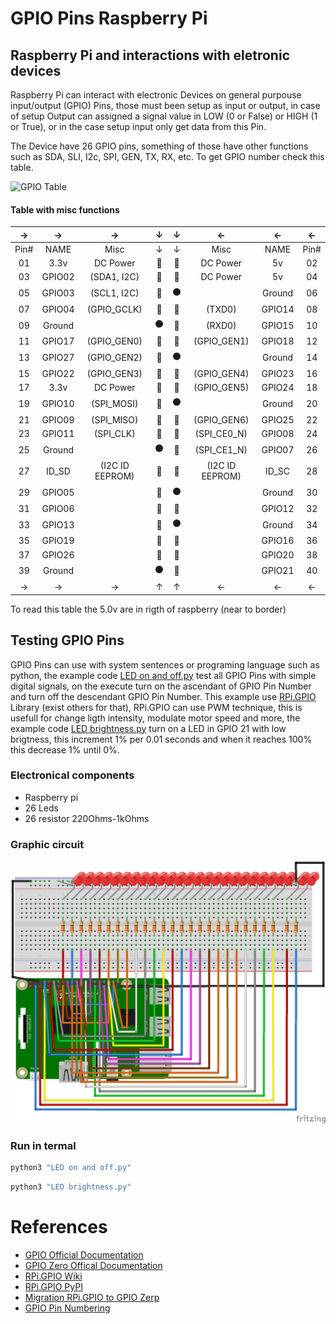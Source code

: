 # GPIO Pins Raspberry Pi
## Raspberry Pi and interactions with eletronic devices
Raspberry Pi can interact with electronic Devices on general purpouse input/output (GPIO) Pins, those must been setup as input or output, in case of setup Output can assigned a signal value in LOW (0 or False) or HIGH (1 or True), or in the case setup input only get data from this Pin.

The Device have 26 GPIO pins, something of those have other functions such as SDA, SLI, I2c, SPI, GEN, TX, RX, etc. To get GPIO number check this table.

![GPIO Table](https://www.raspberrypi.org/documentation/usage/gpio/images/gpio-numbers-pi2.png)

#### Table with misc functions
|  →   |   →    |        →        |    ↓    |    ↓    |        ←        |    ←   |   ←  |
|:----:|:------:|:---------------:|:-------:|:-------:|:---------------:|:------:|:----:|
| Pin# |  NAME  |       Misc      |    ↓    |    ↓    |       Misc      |  NAME  | Pin# |
|  01  |  3.3v  |     DC Power    |&#x1F538;|&#x1F534;|     DC Power    |   5v   |  02  |
|  03  | GPIO02 |   (SDA1, I2C)   |&#x1F535;|&#x1F534;|     DC Power    |   5v   |  04  |
|  05  | GPIO03 |   (SCL1, I2C)   |&#x1F535;|&#x26AB; |                 | Ground |  06  |
|  07  | GPIO04 |   (GPIO_GCLK)   |&#x1F518;|&#x1F539;|      (TXD0)     | GPIO14 |  08  |
|  09  | Ground |                 |&#x26AB; |&#x1F539;|      (RXD0)     | GPIO15 |  10  |
|  11  | GPIO17 |   (GPIO_GEN0)   |&#x1F518;|&#x1F518;|   (GPIO_GEN1)   | GPIO18 |  12  |
|  13  | GPIO27 |   (GPIO_GEN2)   |&#x1F518;|&#x26AB; |                 | Ground |  14  |
|  15  | GPIO22 |   (GPIO_GEN3)   |&#x1F518;|&#x1F518;|   (GPIO_GEN4)   | GPIO23 |  16  |
|  17  |  3.3v  |     DC Power    |&#x1F538;|&#x1F518;|   (GPIO_GEN5)   | GPIO24 |  18  |
|  19  | GPIO10 |    (SPI_MOSI)   |&#x1F4A0;|&#x26AB; |                 | Ground |  20  |
|  21  | GPIO09 |    (SPI_MISO)   |&#x1F4A0;|&#x1F518;|   (GPIO_GEN6)   | GPIO25 |  22  |
|  23  | GPIO11 |    (SPI_CLK)    |&#x1F4A0;|&#x1F4A0;|   (SPI_CE0_N)   | GPIO08 |  24  |
|  25  | Ground |                 |&#x26AB; |&#x1F4A0;|   (SPI_CE1_N)   | GPIO07 |  26  |
|  27  |  ID_SD | (I2C ID EEPROM) |&#x1F532;|&#x1F532;| (I2C ID EEPROM) |  ID_SC |  28  |
|  29  | GPIO05 |                 |&#x1F518;|&#x26AB; |                 | Ground |  30  |
|  31  | GPIO06 |                 |&#x1F518;|&#x1F518;|                 | GPIO12 |  32  |
|  33  | GPIO13 |                 |&#x1F518;|&#x26AB; |                 | Ground |  34  |
|  35  | GPIO19 |                 |&#x1F518;|&#x1F518;|                 | GPIO16 |  36  |
|  37  | GPIO26 |                 |&#x1F518;|&#x1F518;|                 | GPIO20 |  38  |
|  39  | Ground |                 |&#x26AB; |&#x1F518;|                 | GPIO21 |  40  |
|  →   |   →    |        →        |    ↑    |    ↑    |         ←       |    ←   |   ←  |
To read this table the 5.0v are in rigth of raspberry (near to border)

## Testing GPIO Pins
GPIO Pins can use with system sentences or programing language such as python, the example code [LED on and off.py](/Example&#32;code/GPIO&#32;Pins/LED&#32;on&#32;and&#32;off.py) test all GPIO Pins with simple digital signals, on the execute turn on the ascendant of GPIO Pin Number and turn off the descendant GPIO Pin Number. This example use [RPi.GPIO](https://sourceforge.net/p/raspberry-gpio-python/wiki/Home/) Library (exist others for that), RPi.GPIO can use PWM technique, this is usefull for change ligth intensity, modulate motor speed and more, the example code [LED brightness.py](/Example&#32;code/GPIO&#32;Pins/LED&#32;brightness.py) turn on a LED in GPIO 21 with low brigtness, this increment 1% per 0.01 seconds and when it reaches 100% this decrease 1% until 0%.

### Electronical components
* Raspberry pi
* 26 Leds
* 26 resistor 220Ohms-1kOhms

### Graphic circuit
![GPIO pin Test LEDs](/Images/Circuits/LED&#32;on&#32;and&#32;off_bb.png)

### Run in termal
```bash
python3 "LED on and off.py"
```
```bash
python3 "LED brightness.py"
```
# References
* [GPIO Official Documentation](https://www.raspberrypi.org/documentation/usage/gpio/)
* [GPIO Zero Offical Documentation](https://www.raspberrypi.org/documentation/usage/gpio/python/README.md)
* [RPi.GPIO Wiki](https://sourceforge.net/p/raspberry-gpio-python/wiki/Home/)
* [RPi.GPIO PyPI](https://pypi.org/project/RPi.GPIO/)
* [Migration RPi.GPIO to GPIO Zerp](https://gpiozero.readthedocs.io/en/stable/migrating_from_rpigpio.html)
* [GPIO Pin Numbering](https://www.raspberrypi.org/forums/viewtopic.php?t=196696)